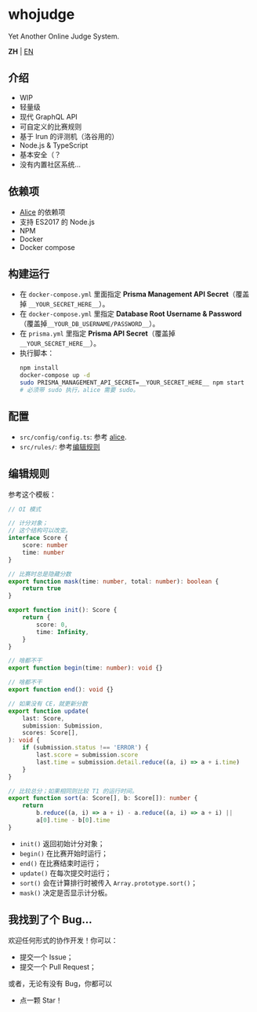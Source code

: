 # whojudge
Yet Another Online Judge System.

**ZH** | [EN](blob/master/README.md)

## 介绍
- WIP
- 轻量级
- 现代 GraphQL API
- 可自定义的比赛规则
- 基于 lrun 的评测机（洛谷用的）
- Node.js & TypeScript
- 基本安全（？
- 没有内置社区系统...

## 依赖项
- [Alice](https://github.com/sfls/alice) 的依赖项
- 支持 ES2017 的 Node.js
- NPM
- Docker
- Docker compose

## 构建运行
- 在 `docker-compose.yml` 里面指定 **Prisma Management API Secret**（覆盖掉 `__YOUR_SECRET_HERE__`）。
- 在 `docker-compose.yml` 里指定 **Database Root Username & Password**（覆盖掉`__YOUR_DB_USERNAME/PASSWORD__`）。
- 在 `prisma.yml` 里指定 **Prisma API Secret**（覆盖掉 `__YOUR_SECRET_HERE__`）。
- 执行脚本：
    ```sh
    npm install
    docker-compose up -d
    sudo PRISMA_MANAGEMENT_API_SECRET=__YOUR_SECRET_HERE__ npm start
    # 必须带 sudo 执行，alice 需要 sudo。
    ```

## 配置
- `src/config/config.ts`: 参考 [alice](https://github.com/sfls/alice).
- `src/rules/`: 参考[编辑规则](#编辑规则)

## 编辑规则
参考这个模板：
```ts
// OI 模式

// 计分对象；
// 这个结构可以改变。
interface Score {
    score: number
    time: number
}

// 比赛时总是隐藏分数
export function mask(time: number, total: number): boolean {
    return true
}

export function init(): Score {
    return {
        score: 0,
        time: Infinity,
    }
}

// 啥都不干
export function begin(time: number): void {}

// 啥都不干
export function end(): void {}

// 如果没有 CE，就更新分数
export function update(
    last: Score,
    submission: Submission,
    scores: Score[],
): void {
    if (submission.status !== 'ERROR') {
        last.score = submission.score
        last.time = submission.detail.reduce((a, i) => a + i.time)
    }
}

// 比较总分；如果相同则比较 T1 的运行时间。
export function sort(a: Score[], b: Score[]): number {
    return
        b.reduce((a, i) => a + i) - a.reduce((a, i) => a + i) ||
        a[0].time - b[0].time
}
```

- `init()` 返回初始计分对象；
- `begin()` 在比赛开始时运行；
- `end()` 在比赛结束时运行；
- `update()` 在每次提交时运行；
- `sort()` 会在计算排行时被传入 `Array.prototype.sort()`；
- `mask()` 决定是否显示计分板。

## 我找到了个 Bug...
欢迎任何形式的协作开发！你可以：
- 提交一个 Issue；
- 提交一个 Pull Request；

或者，无论有没有 Bug，你都可以
- 点一颗 Star！
